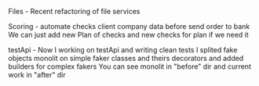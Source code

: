 Files - Recent refactoring of file services

Scoring - automate checks client company data before send order to bank
We can just add new Plan of checks and new checks for plan if we need it

testApi - Now I working on testApi and writing clean tests 
I splited fake objects monolit on simple faker classes and theirs decorators and added builders for complex fakers
You can see monolit in "before" dir and current work in "after" dir